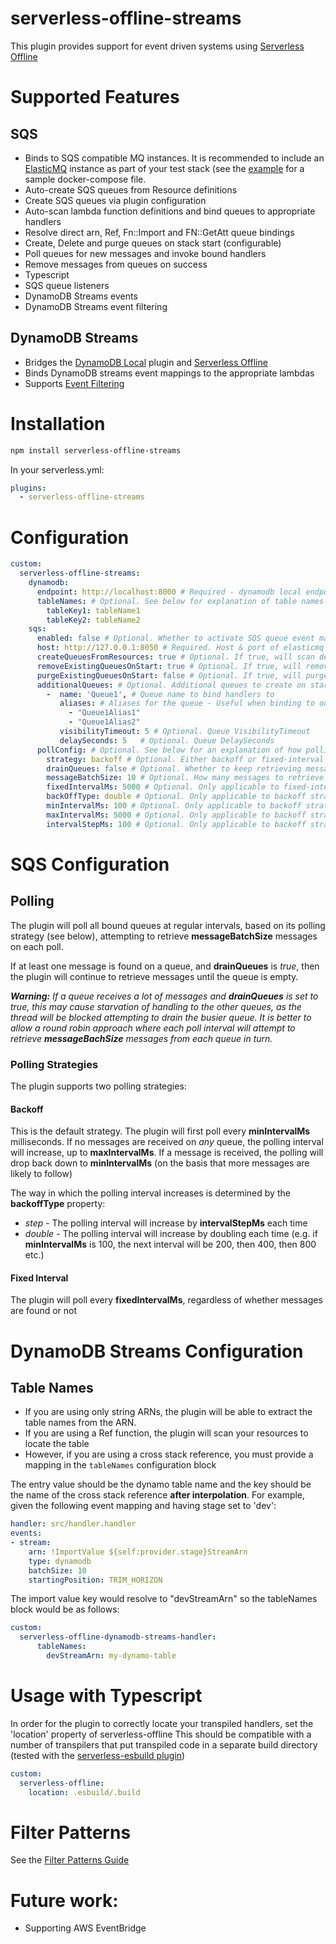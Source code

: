 # serverless-offline-streams

This plugin provides support for event driven systems using [Serverless Offline](https://github.com/dherault/serverless-offline) 

# Supported Features
## SQS
* Binds to SQS compatible MQ instances. It is recommended to include an [ElasticMQ](https://github.com/softwaremill/elasticmq)
  instance as part of your test stack (see the [example](packages/serverless-offline-streams-example) for a sample 
  docker-compose file.
* Auto-create SQS queues from Resource definitions
* Create SQS queues via plugin configuration
* Auto-scan lambda function definitions and bind queues to appropriate handlers
* Resolve direct arn, Ref, Fn::Import and FN::GetAtt queue bindings
* Create, Delete and purge queues on stack start (configurable)
* Poll queues for new messages and invoke bound handlers
* Remove messages from queues on success
* Typescript
* SQS queue listeners
* DynamoDB Streams events
* DynamoDB Streams event filtering

## DynamoDB Streams
* Bridges the [DynamoDB Local](https://github.com/99x/serverless-dynamodb-local) plugin and [Serverless Offline](https://github.com/dherault/serverless-offline)
* Binds DynamoDB streams event mappings to the appropriate lambdas
* Supports [Event Filtering](https://aws.amazon.com/blogs/compute/filtering-event-sources-for-aws-lambda-functions/)

# Installation

```bash
npm install serverless-offline-streams
```

In your serverless.yml:
```yaml
plugins:
  - serverless-offline-streams
```

# Configuration
```yaml
custom:
  serverless-offline-streams:
    dynamodb:
      endpoint: http://localhost:8000 # Required - dynamodb local endpoint
      tableNames: # Optional. See below for explanation of table names mapping 
        tableKey1: tableName1
        tableKey2: tableName2
    sqs:
      enabled: false # Optional. Whether to activate SQS queue event mappings
      host: http://127.0.0.1:8050 # Required. Host & port of elasticmq instance  
      createQueuesFromResources: true # Optional. If true, will scan defined Resources for queues and create them according to the config
      removeExistingQueuesOnStart: true # Optional. If true, will remove all existing queues in elasticmq on startup
      purgeExistingQueuesOnStart: false # Optional. If true, will purge all existing queues in elasticmq on startup
      additionalQueues: # Optional. Additional queues to create on startup
        -  name: 'Queue1', # Queue name to bind handlers to
           aliases: # Aliases for the queue - Useful when binding to output variables in other stacks
             - "Queue1Alias1"
             - "Queue1Alias2"
           visibilityTimeout: 5 # Optional. Queue VisibilityTimeout
           delaySeconds: 5   # Optional. Queue DelaySeconds
      pollConfig: # Optional. See below for an explanation of how polling works
        strategy: backoff # Optional. Either backoff or fixed-interval
        drainQueues: false # Optional. Whether to keep retrieving messages from a queue until there are no messages, if a message is found
        messageBatchSize: 10 # Optional. How many messages to retrieve in each batch
        fixedIntervalMs: 5000 # Optional. Only applicable to fixed-interval strategy
        backOffType: double # Optional. Only applicable to backoff strategy. Either double or step
        minIntervalMs: 100 # Optional. Only applicable to backoff strategy
        maxIntervalMs: 5000 # Optional. Only applicable to backoff strategy
        intervalStepMs: 100 # Optional. Only applicable to backoff strategy with step backoffType
```

# SQS Configuration
## Polling
The plugin will poll all bound queues at regular intervals, based on its polling strategy (see below), attempting to 
retrieve **messageBatchSize** messages on each poll.

If at least one message is found on a queue, and **drainQueues** is _true_, then the plugin will continue to retrieve
messages until the queue is empty.

_**Warning:** If a queue receives a lot of messages and **drainQueues** is set to true, this may cause starvation of 
handling to the other queues, as the thread will be blocked attempting to drain the busier queue. It is better to allow 
a round robin approach where each poll interval will attempt to retrieve **messageBachSize** messages from each queue in 
turn._ 

### Polling Strategies
The plugin supports two polling strategies:

#### Backoff 
This is the default strategy. The plugin will first poll every **minIntervalMs** milliseconds. If no messages are 
received on _any_ queue, the polling interval will increase, up to **maxIntervalMs**. If a message is received, the 
polling will drop back down to **minIntervalMs** (on the basis that more messages are likely to follow)
 
The way in which the polling interval increases is determined by the **backoffType** property:
* _step_ - The polling interval will increase by **intervalStepMs** each time
* _double_ - The polling interval will increase by doubling each time (e.g. if **minIntervalMs** is 100, the next 
               interval will be 200, then 400, then 800 etc.)

#### Fixed Interval
The plugin will poll every **fixedIntervalMs**, regardless of whether messages are found or not

# DynamoDB Streams Configuration
## Table Names
* If you are using only string ARNs, the plugin will be able to extract the table names from the ARN.
* If you are using a Ref function, the plugin will scan your resources to locate the table
* However, if you are using a cross stack reference, you must provide a mapping in the `tableNames` configuration block 

The entry value should be the dynamo table name and the  key should be the name of the cross stack reference 
__after interpolation__. For example, given the following event mapping and having stage set to 'dev':

```yaml
handler: src/handler.handler
events:
- stream:
    arn: !ImportValue ${self:provider.stage}StreamArn
    type: dynamodb
    batchSize: 10
    startingPosition: TRIM_HORIZON
```

The import value key would resolve to "devStreamArn" so the tableNames block would be as follows:

```yaml
custom:
  serverless-offline-dynamodb-streams-handler:
      tableNames: 
        devStreamArn: my-dynamo-table
```

# Usage with Typescript
In order for the plugin to correctly locate your transpiled handlers, set the 'location' property of serverless-offline
This should be compatible with a number of transpilers that put transpiled code in a separate build directory (tested 
with the [serverless-esbuild plugin](https://github.com/floydspace/serverless-esbuild)) 

```yaml
custom:
  serverless-offline:
    location: .esbuild/.build
```

# Filter Patterns
See the [Filter Patterns Guide](src/dynamodb/filterPatterns/README.md)


# Future work:
* Supporting AWS EventBridge
